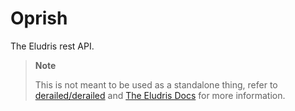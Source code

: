 # Oprish

The Eludris rest API.

> **Note**
>
> This is not meant to be used as a standalone thing, refer to [derailed/derailed](https://github.com/derailed/derailed)
> and [The Eludris Docs](https://derailed.github.io/docs) for more information.
